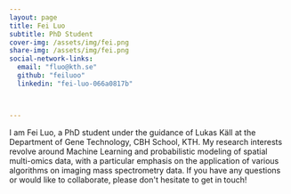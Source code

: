 ```yaml
---
layout: page
title: Fei Luo
subtitle: PhD Student
cover-img: /assets/img/fei.png
share-img: /assets/img/fei.png
social-network-links:
  email: "fluo@kth.se"
  github: "feiluoo"
  linkedin: "fei-luo-066a0817b"



---
```


I am Fei Luo, a PhD student under the guidance of Lukas Käll at the Department of Gene Technology, CBH School, KTH. My research interests revolve around Machine Learning and probabilistic modeling of spatial multi-omics data, with a particular emphasis on the application of various algorithms on imaging mass spectrometry data. If you have any questions or would like to collaborate, please don't hesitate to get in touch!
